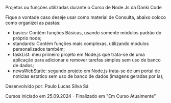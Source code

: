 Projetos ou funções utilizadas durante o Curso de Node Js da Danki Code

Fique a vontade caso deseje usar como material de Consulta, abaixo coloco como organizei as pastas:

- basics: Contém funções Básicas, usando somente módulos padrão do próprio node;
- standards: Contém funções mais complexas, utilizando módulos personalizados também;
- taskList: meu primeiro projeto em Node.js que trata-se de uma aplicação para adicionar e remover tarefas simples sem uso de banco de dados;
- newsWebStatic: segundo projeto em Node.js trata-se de um portal de noticias estatico sem uso de banco de dados (imagens geradas por ia);

Desenvolvido por: Paulo Lucas Silva Sá

Cursos iniciado em 25.09.2024 - Finalizado em "Em Curso Atualmente"